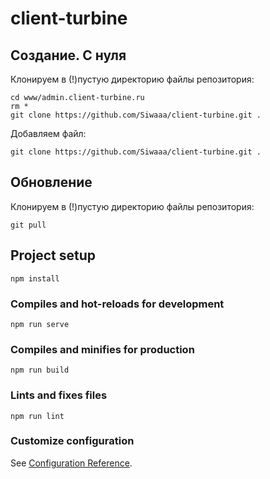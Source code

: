 # client-turbine

## Создание. С нуля 
Клонируем в (!)пустую директорию файлы репозитория:
```
cd www/admin.client-turbine.ru
rm *
git clone https://github.com/Siwaaa/client-turbine.git .
```
Добавляем файл:
```
git clone https://github.com/Siwaaa/client-turbine.git .
```

## Обновление 
Клонируем в (!)пустую директорию файлы репозитория:
```
git pull
```


## Project setup
```
npm install
```

### Compiles and hot-reloads for development
```
npm run serve
```

### Compiles and minifies for production
```
npm run build
```

### Lints and fixes files
```
npm run lint
```

### Customize configuration
See [Configuration Reference](https://cli.vuejs.org/config/).
